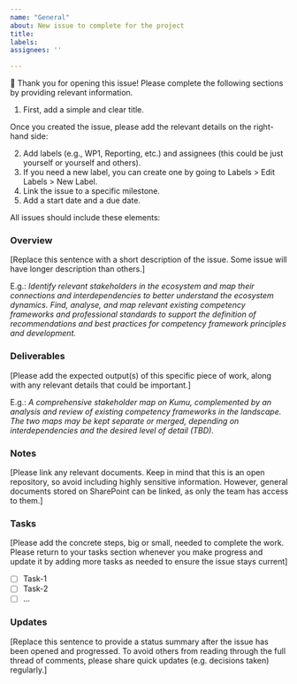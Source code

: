```yaml
---
name: "General"
about: New issue to complete for the project
title:
labels:
assignees: ''

---
```


<!--Delete these sentences when reusing this repository-->
💙 Thank you for opening this issue! Please complete the following sections by providing relevant information.

1. First, add a simple and clear title.

Once you created the issue, please add the relevant details on the right-hand side:

2. Add labels (e.g., WP1, Reporting, etc.) and assignees (this could be just yourself or yourself and others).
3. If you need a new label, you can create one by going to Labels > Edit Labels > New Label.
4. Link the issue to a specific milestone.
5. Add a start date and a due date.

All issues should include these elements:
<!--Delete these sentences when reusing this repository-->

### Overview 

[Replace this sentence with a short description of the issue. Some issue will have longer description than others.]

E.g.: _Identify relevant stakeholders in the ecosystem and map their connections and interdependencies to better understand the ecosystem dynamics. Find, analyse, and map relevant existing competency frameworks and professional standards to support the definition of recommendations and best practices for competency framework principles and development._

### Deliverables
[Please add the expected output(s) of this specific piece of work, along with any relevant details that could be important.]

E.g.: _A comprehensive stakeholder map on Kumu, complemented by an analysis and review of existing competency frameworks in the landscape. The two maps may be kept separate or merged, depending on interdependencies and the desired level of detail (TBD)._

### Notes
[Please link any relevant documents. Keep in mind that this is an open repository, so avoid including highly sensitive information. However, general documents stored on SharePoint can be linked, as only the team has access to them.]

### Tasks

[Please add the concrete steps, big or small, needed to complete the work. Please return to your tasks section whenever you make progress and update it by adding more tasks as needed to ensure the issue stays current]

<!-- Bullet points (indicated by * or -) listing associated tasks. [ ] shows tasks that needs to be completed and [x] filled checkboxes for completed tasks -->

- [ ] Task-1
- [ ] Task-2
- [ ] ...

### Updates

[Replace this sentence to provide a status summary after the issue has been opened and progressed. To avoid others from reading through the full thread of comments, please share quick updates (e.g. decisions taken) regularly.]
